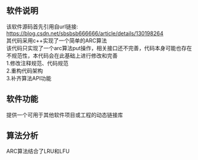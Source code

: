 ## 软件说明    
该软件源码首先引用自url链接: https://blog.csdn.net/sbsbsb666666/article/details/130198264    
其代码采用c++实现了一个简单的ARC算法  
该代码只实现了一个arc算法put操作，相关接口还不完善，代码本身可能也存在不规范性，本代码会在此基础上进行修改和完善    
1.修改注释规范、代码规范  
2.重构代码架构  
3.补齐算法API功能  
    
## 软件功能  
提供一个可用于其他软件项目或工程的动态链接库  
  
## 算法分析  
ARC算法结合了LRU和LFU  

